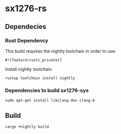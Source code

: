 # sx1276-rs

## Dependecies
### Rust Dependency
This build requires the nightly toolchain in order to use: 
```
#![feature(rustc_private)]
```
Install nightly toolchain:
```
rustup toolchain install nightly
```

### Dependencies to build sx1276-sys
```
sudo apt-get install libclang-dev clang-8
```

## Build
```
cargo +nightly build
```